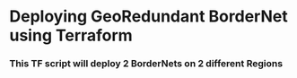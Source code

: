 
# Deploying GeoRedundant BorderNet using Terraform 

### This TF script will deploy 2 BorderNets on 2 different Regions 
